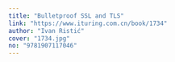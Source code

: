 ```yaml
---
title: "Bulletproof SSL and TLS"
link: "https://www.ituring.com.cn/book/1734"
author: "Ivan Ristić"
cover: "1734.jpg"
no: "9781907117046"
---
```

